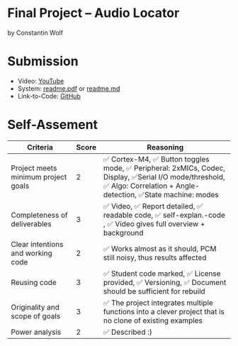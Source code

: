 # Final Project – Audio Locator
by Constantin Wolf

# Submission
- Video: [YouTube](https://www.youtube.com/watch?v=gMlVorJwr0Y)
- System: [readme.pdf](readme.pdf) or [readme.md](https://github.com/constant-flow/making-embedded-systems/blob/main/final_project_new/readme.md)
- Link-to-Code: [GitHub](https://github.com/constant-flow/making-embedded-systems/tree/main/final_project_new)



# Self-Assement
| Criteria                            | Score | Reasoning                                                                                                                                                          |
| ----------------------------------- | ----- | ------------------------------------------------------------------------------------------------------------------------------------------------------------------ |
| Project meets minimum project goals | 2     | ✅ Cortex-M4, ✅ Button toggles mode, ✅ Peripheral: 2xMICs, Codec, Display, ✅Serial I/O mode/threshold, ✅ Algo: Correlation + Angle-detection, ✅State machine: modes |
| Completeness of deliverables        | 3     | ✅ Video, ✅ Report detailed, ✅ readable code, ✅ self-explan.-code , ✅ Video gives full overview + background                                                        |
| Clear intentions and working code   | 2     | ✅ Works almost as it should, PCM still noisy, thus results affected                                                                                                |
| Reusing code                        | 3     | ✅ Student code marked, ✅ License provided, ✅ Versioning, ✅ Document should be sufficient for rebuild                                                               |
| Originality and scope of goals      | 3     | ✅ The project integrates multiple functions into a clever project that is no clone of existing examples                                                            |
| Power analysis                      | 2     | ✅ Described :)                                                                                                                                                        |